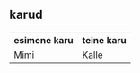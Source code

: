<h2>karud</h2>

<table>
  <tr>
    <th>esimene karu</th>
    <th>teine karu</th>
  </tr>
  <tr>
    <td>Mimi</td>
    <td>Kalle</td>
  </tr>
</table>
<p>
  
</p>
